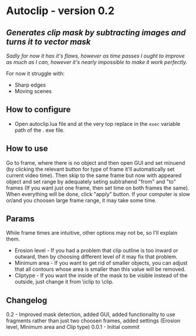 # Autoclip - version 0.2
## _Generates clip mask by subtracting images and turns it to vector mask_

_Sadly for now it has it's flaws, however as time passes I ought to improve as much as I can, however it's nearly impossible to make it work perfectly._

For now it struggle with:
- Sharp edges
- Moving scenes

## How to configure

- Open autoclip.lua file and at the very top replace in the `exec` variable path of the . exe file.

## How to use
Go to frame, where there is no object and then open GUI and set minuend (by clicking the relevant button for type of frame it'll automatically set current video time). Then skip to the same frame but now with appeared object and set range by adequately seting subtrahend "from" and "to" frames (If you want just one frame, then set time on both frames the same). When everything will be done, click "apply" button. If your computer is slow or/and you choosen large frame range, it may take some time.

## Params
While frame times are intuitive, other options may not be, so I'll explain them.
- Erosion level - If you had a problem that clip outline is too inward or outward, then by choosing different level of it may fix that problem.
- Minimum area - If you want to get rid of smaller objects, you can adjust that all contours whose area is smaller than this value will be removed.
- Cliptype - If you want the inside of the mask to be visible instead of the outside, just change it from \iclip to \clip.

## Changelog
0.2 - Improved mask detection, added GUI, added functionality to use fragments rather than just two choosen frames, added settings (Erosion level, Minimum area and Clip type)
0.0.1 - Initial commit
